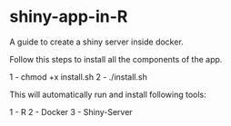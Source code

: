 # shiny-app-in-R
A guide to create a shiny server inside docker.

Follow this steps to install all the components of the app.

1 - chmod +x install.sh
2 - ./install.sh

This will automatically run and install following tools:

1 - R
2 - Docker
3 - Shiny-Server